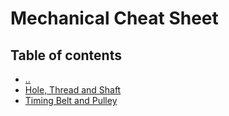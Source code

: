 # Mechanical Cheat Sheet

## Table of contents
* [&nldr;](../README.md)
* [Hole, Thread and Shaft](holes_thread_shaft.md)
* [Timing Belt and Pulley](timing_belt_pulley.md)
